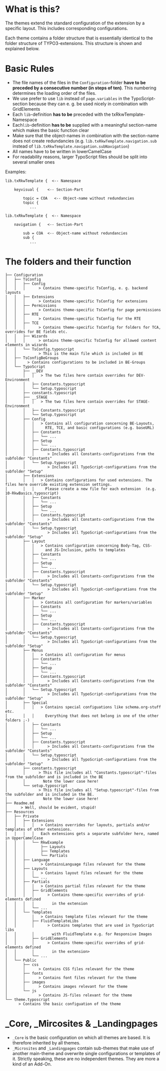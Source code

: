 # What is this?
The themes extend the standard configuration of the extension by a specific layout.
This includes corresponding configurations.

Each theme contains a folder structure that is essentially identical to the folder structure of TYPO3-extensions.
This structure is shown and explained below.

# Basic Rules
* The file names of the files in the ```Configuration```-folder **have to be preceded by a consecutive number (in steps of ten)**. This numbering determines the loading order of the files.
* We use prefer to use ```lib``` instead of ```page.variables``` in the TypoScript-section because they can e. g. be used nicely in combination with GridElements
* Each ```lib```-definition **has to be** preceded with the txRkwTemplate-Namespace
* Each```lib```-definition **has to be** supplied with a meaningful section-name which makes the basic function clear
* Make sure that the object-names in combination with the section-name does not create redundancies (e.g. ``lib.txRkwTemplate.navigation.sub`` instead of ``lib.txRkwTemplate.navigation.subNavigation``) 
* All names have to be written in lowerCamelCase
* For readability reasons, larger TypoScript files should be split into several smaller ones

Examples:
```
lib.txRkwTemplate {  <-- Namespace

    keyvisual {    <-- Section-Part

        topic = COA   <-- Object-name without redundancies
        topic {
           ...
```
```
lib.txRkwTemplate {  <-- Namespace

    navigation {   <-- Section-Part

        sub = COA  <-- Object-name without redundancies
        sub {
           ...
```

# The folders and their function
```
├── Configuration
│   ├── TsConfig
│   │   ├── Config
│   │   │      > Contains theme-specific TsConfig, e. g. backend layouts
│   │   ├── Extensions
│   │   │      > Contains theme-specific TsConfig for extensions
│   │   ├── Permissions
│   │   │      > Contains theme-specific TsConfig for page permissions 
│   │   ├── RTE
│   │   │      > Contains theme-specific TsConfig for the RTE
│   │   ├── TCE
│   │   │      > Contains theme-specific TsConfig for folders for TCA, overrides for BE fields etc. 
│   │   ├── Wizards
│   │   │      > ontains theme-specific TsConfig for allowed content elements in wizards 
│   │   └── TsConfig.typoscript
│   │          > This is the main file which is included in BE
│   ├── TsConfigBeGroups
│   │     > Contains configurations to be included in BE-Groups
│   └── TypoScript
│       ├── __DEV
│       │   │   > The two files here contain overrides for DEV-Environment
│       │   ├── Constants.typoscript
│       │   └── Setup.typoscript
│       ├── constants.typoscript
│       ├── __STAGE
│       │   │   > The two files here contain overrides for STAGE-Environment
│       │   ├── Constants.typoscript
│       │   └── Setup.typoscript
│       ├── Config
│       │   │   > Contains all configuration concerning BE-Layouts, 
│       │   │     RTE, TCE, and basic configurations (e.g. baseURL)
│       │   ├── Constants
│       │   │   └── ...
│       │   ├── Setup
│       │   │   └── ...
│       │   ├── Constants.typoscript
│       │   │      > Includes all Constants-configurations from the subfolder "Constants" 
│       │   └── Setup.typoscript
│       │          > Includes all TypoScript-configurations from the subfolder "Setup" 
│       ├── Extensions
│       │   │   > Contains configurations for used extensions. The files here override existing extension settings.
│       │   │     Please create a new file for each extension  (e.g. 10-RkwBasics.typoscript)
│       │   ├── Constants
│       │   │   └── ...
│       │   ├── Setup
│       │   │   └── ...
│       │   ├── Constants.typoscript
│       │   │      > Includes all Constants-configurations from the subfolder "Constants" 
│       │   └── Setup.typoscript
│       │          > Includes all TypoScript-configurations from the subfolder "Setup"
│       ├── Layout
│       │   │   > Contains configuration concerning Body-Tag, CSS-  
│       │   │     and JS-Inclusion, paths to templates
│       │   ├── Constants
│       │   │   └── ...
│       │   ├── Setup
│       │   │   └── ...
│       │   ├── Constants.typoscript
│       │   │      > Includes all Constants-configurations from the subfolder "Constants" 
│       │   └── Setup.typoscript
│       │          > Includes all TypoScript-configurations from the subfolder "Setup"
│       ├── Marker
│       │   │   > Contains all configuration for markers/variables
│       │   ├── Constants
│       │   │   └── ...
│       │   ├── Setup
│       │   │   └── ...
│       │   ├── Constants.typoscript
│       │   │      > Includes all Constants-configurations from the subfolder "Constants" 
│       │   └── Setup.typoscript
│       │          > Includes all TypoScript-configurations from the subfolder "Setup"
│       ├── Menus
│       │   │   > Contains all configuration for menus
│       │   ├── Constants
│       │   │   └── ...
│       │   ├── Setup
│       │   │   └── ...
│       │   ├── Constants.typoscript
│       │   │      > Includes all Constants-configurations from the subfolder "Constants" 
│       │   └── Setup.typoscript
│       │          > Includes all TypoScript-configurations from the subfolder "Setup"
│       ├── Special
│       │   │   > Contains special configuations like schema.org-stuff etc.  
│       │   │     Everything that does not belong in one of the other folders ;-)
│       │   ├── Constants
│       │   │   └── ...
│       │   ├── Setup
│       │   │   └── ...
│       │   ├── Constants.typoscript
│       │   │      > Includes all Constants-configurations from the subfolder "Constants" 
│       │   └── Setup.typoscript
│       │          > Includes all TypoScript-configurations from the subfolder "Setup"
│       ├── constants.typoscript
│       │      > This file includes all "Constants.typoscript"-files from the subfolder and is included in the BE
│       │        Note the lower case here!
│       └── setup.typoscript
│              > This file includes all "Setup.typoscript"-files from the subfolder and is included in the BE.
│                Note the lower case here!
├── Readme.md
│      > Well, should be evident, stupid!
├── Resources
│   ├── Private
│   │   ├── Extensions
│   │   │   │   > Contains overrides for layouts, partials and/or templates of other extensions.
│   │   │   │   Each extensions gets a separate subfolder here, named in UpperCamelCase
│   │   │   └── RkwExample
│   │   │       ├── Layouts
│   │   │       ├── Templates
│   │   │       └── Partials
│   │   ├── Language
│   │   │       > ContainsLanguage files relevant for the theme
│   │   ├── Layouts
│   │   │   │   > Contains layout files relevant for the theme
│   │   │   └── ...
│   │   ├── Partials
│   │   │   │   > Contains partial files relevant for the theme
│   │   │   ├── GridElements
│   │   │   │      > Contains theme-specific overrides of grid-elements defined 
│   │   │   │        in the extension
│   │   │   └── ...
│   │   └── Templates
│   │       │   > Contains template files relevant for the theme
│   │       ├── FluidTemplateLibs
│   │       │      > Contains templates that are used in TypoScript libs 
│   │       │        with FluidTemplate e.g. for Responsive Images
│   │       ├── GridElements
│   │       │      > Contains theme-specific overrides of grid-elements defined 
│   │       │        in the extension>
│   │       └── ...
│   └── Public
│       ├── css
│       │      > Contains CSS files relevant for the theme
│       ├── fonts
│       │      > Contains font files relevant for the theme
│       ├── images
│       │      > Contains images relevant for the theme
│       └── js
│              > Contains JS-files relevant for the theme
└── theme.typoscript
      > Contains the basic configuation of the theme
```
# _Core, _Mircosites & _Landingpages
* ```_Core``` is the basic configuration on which all themes are based. It is therefore inherited by all themes.
* ```_Microsites``` and ```_Landingpages``` contain sub-themes that make use of another main-theme and overwrite single configurations or templates of it. Strictly speaking, these are no independent themes. They are more a kind of an Add-On.
